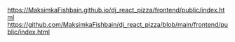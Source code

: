 https://MaksimkaFishbain.github.io/dj_react_pizza/frontend/public/index.html
https://github.com/MaksimkaFishbain/dj_react_pizza/blob/main/frontend/public/index.html
